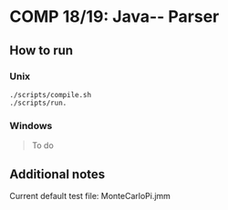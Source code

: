 # COMP 18/19: Java-- Parser

## How to run

### Unix

```
./scripts/compile.sh
./scripts/run.
```
### Windows

> To do

## Additional notes

Current default test file: MonteCarloPi.jmm

